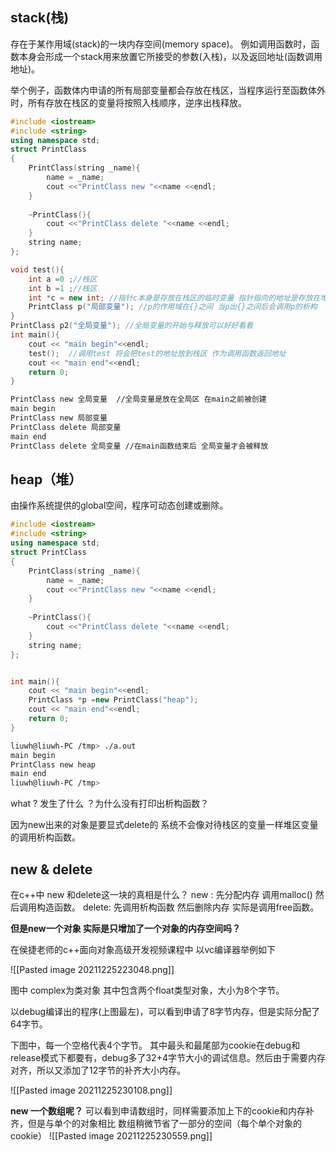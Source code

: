 ## stack(栈)
存在于某作用域(stack)的一块内存空间(memory space)。
例如调用函数时，函数本身会形成一个stack用来放置它所接受的参数(入栈)，以及返回地址(函数调用地址)。

举个例子，函数体内申请的所有局部变量都会存放在栈区，当程序运行至函数体外时，所有存放在栈区的变量将按照入栈顺序，逆序出栈释放。
```c++
#include <iostream>
#include <string>
using namespace std;
struct PrintClass
{
	PrintClass(string _name){
		name = _name;
		cout <<"PrintClass new "<<name <<endl;
	}
	
	~PrintClass(){
		cout <<"PrintClass delete "<<name <<endl;
	}
	string name;
};

void test(){
	int a =0 ;//栈区
	int b =1 ;//栈区
	int *c = new int; //指针c本身是存放在栈区的临时变量 指针指向的地址是存放在堆区 这里需要特殊注意。因为指针临时变量会被释放，而指向的地址不会 
	PrintClass p("局部变量"); //p的作用域在{}之间 当p出{}之间后会调用p的析构
}
PrintClass p2("全局变量"); //全局变量的开始与释放可以好好看看
int main(){
	cout << "main begin"<<endl;
	test();  //调用test 将会把test的地址放到栈区 作为调用函数返回地址
	cout << "main end"<<endl;
	return 0;
}
```
``` sh
PrintClass new 全局变量  //全局变量是放在全局区 在main之前被创建
main begin
PrintClass new 局部变量
PrintClass delete 局部变量
main end
PrintClass delete 全局变量 //在main函数结束后 全局变量才会被释放

```


## heap（堆）
由操作系统提供的global空间，程序可动态创建或删除。
```c++
#include <iostream>
#include <string>
using namespace std;
struct PrintClass
{
	PrintClass(string _name){
		name = _name;
		cout <<"PrintClass new "<<name <<endl;
	}
	
	~PrintClass(){
		cout <<"PrintClass delete "<<name <<endl;
	}
	string name;
};


int main(){
	cout << "main begin"<<endl;
	PrintClass *p =new PrintClass("heap");
	cout << "main end"<<endl;
	return 0;
}
```

``` sh
liuwh@liuwh-PC /tmp> ./a.out 
main begin
PrintClass new heap
main end
liuwh@liuwh-PC /tmp> 
```

what ? 发生了什么 ？为什么没有打印出析构函数？

因为new出来的对象是要显式delete的 系统不会像对待栈区的变量一样堆区变量的调用析构函数。

## new & delete
在c++中 new 和delete这一块的真相是什么？
new : 先分配内存 调用malloc() 然后调用构造函数。
delete: 先调用析构函数 然后删除内存 实际是调用free函数。

**但是new一个对象 实际是只增加了一个对象的内存空间吗？**

在侯捷老师的c++面向对象高级开发视频课程中 以vc编译器举例如下

![[Pasted image 20211225223048.png]]

图中 complex为类对象 其中包含两个float类型对象，大小为8个字节。

以debug编译出的程序(上图最左)，可以看到申请了8字节内存，但是实际分配了64字节。

下图中，每一个空格代表4个字节。
其中最头和最尾部为cookie在debug和release模式下都要有，debug多了32+4字节大小的调试信息。然后由于需要内存对齐，所以又添加了12字节的补齐大小内存。

![[Pasted image 20211225230108.png]]

**new 一个数组呢？**
可以看到申请数组时，同样需要添加上下的cookie和内存补齐，但是与单个的对象相比 数组稍微节省了一部分的空间（每个单个对象的cookie）
![[Pasted image 20211225230559.png]]
